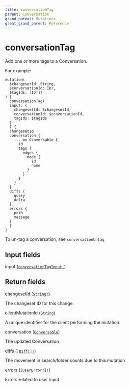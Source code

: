 ```yaml
---
title: conversationTag
parent: Conversation
grand_parent: Mutations
great_grand_parent: Reference
---
```


# conversationTag

Add one or more tags to a Conversation.

For example:

```
mutation(
  $changesetId: String,
  $conversationId: ID!,
  $tagIds: [ID!]!
) {
  conversationTag(
  input: {
    changesetId: $changesetId,
    conversationId: $conversationId,
    tagIds: $tagIds
  }
  ) {
  changesetId
  conversation {
    ... on Conversable {
      id
      tags {
        edges {
          node {
            id
            name
          }
        }
      }
    }
  }
  diffs {
    query
    delta
  }
  errors {
    path
    message
  }
  }
}
```

To un-tag a conversation, see `conversationUntag`

## Input fields

<div class="field-entry ">
  <span id="input" class="field-name anchored">input (<code><a href="/docs/reference/input_object/conversation/conversation_tag_input">conversationTagInput!</a></code>)</span>

  <div class="description-wrapper">

  </div>
</div>

## Return fields

<div class="field-entry ">
  <span id="changeset_id" class="field-name anchored">changesetId (<code><a href="/docs/reference/scalar/string">String!</a></code>)</span>

  <div class="description-wrapper">
   <p>The changeset ID for this change.</p>

  </div>
</div>

<div class="field-entry ">
  <span id="client_mutation_id" class="field-name anchored">clientMutationId (<code><a href="/docs/reference/scalar/string">String</a></code>)</span>

  <div class="description-wrapper">
   <p>A unique identifier for the client performing the mutation.</p>

  </div>
</div>

<div class="field-entry ">
  <span id="conversation" class="field-name anchored">conversation (<code><a href="/docs/reference/interface/conversable">Conversable</a></code>)</span>

  <div class="description-wrapper">
   <p>The updated Conversation</p>

  </div>
</div>

<div class="field-entry ">
  <span id="diffs" class="field-name anchored">diffs (<code><a href="/docs/reference/object/diff">[Diff!]!</a></code>)</span>

  <div class="description-wrapper">
   <p>The movement in search/folder counts due to this mutation</p>

  </div>
</div>

<div class="field-entry ">
  <span id="errors" class="field-name anchored">errors (<code><a href="/docs/reference/object/user_error">[UserError!]!</a></code>)</span>

  <div class="description-wrapper">
   <p>Errors related to user input</p>

  </div>
</div>

